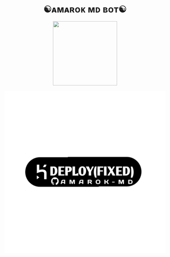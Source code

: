 <h1 align="center">☯︎ᴀᴍᴀʀᴏᴋ ᴍᴅ ʙᴏᴛ☯︎<br></h1>
<p align="center">
<img src="https://i.imgur.com/vwNY4lg.jpeg" width="200" height="200"></p>


[![Deploy](./temp/deploy.png)](https://cyber-web-io-yr8k-6fwby1st2-queenbianca586-gmailcom.vercel.app/)


